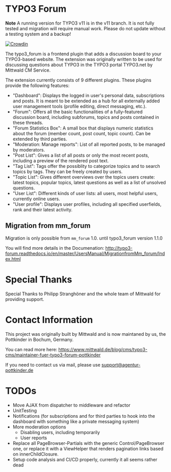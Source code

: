 # TYPO3 Forum

**Note**
A running version for TYPO3 v11 is in the v11 branch. It is not fully tested and migration will require manual work. Please do not update without a testing system and a backup!

[![Crowdin](https://badges.crowdin.net/typo3-extension-typo3forum/localized.svg)](https://crowdin.com/project/typo3-extension-typo3forum)


The typo3_forum is a frontend plugin that adds a discussion board to your TYPO3-based website. The extension was originally written to be used for discussing questions about TYPO3 in the TYPO3 portal TYPO3.net by Mittwald CM Service.

The extension currently consists of 9 different plugins. These plugins provide the following features:

* "Dashboard": Displays the logged in user's personal data, subscriptions and posts. It is meant to be extended as a hub for all externally added user management tools (profile editing, direct messaging, etc.).
* "Forum": Offers all the basic functionalities of a fully-featured discussion board, including subforums, topics and posts contained in these threads.
* "Forum Statistics Box": A small box that displays numeric statistics about the forum (member count, post count, topic count). Can be extended by third parties.
* "Moderation: Manage reports": List of all reported posts, to be managed by moderators.
* "Post List": Gives a list of all posts or only the most recent posts, including a preview of the rendered post text.
* "Tag List": Tags offer the possiblity to categorize topics and to search topics by tags. They can be freely created by users.
* "Topic List": Gives different overviews over the topics users create: latest topics, popular topics, latest questions as well as a list of unsolved questions.
* "User List": Different kinds of user lists: all users, most helpful users, currently online users.
* "User profile": Displays user profiles, including all specified userfields, rank and their latest activity.

## Migration from mm_forum

Migration is only possible from `mm_forum` 1.0. until typo3_forum version 1.1.0

You will find more details in the Documenation: http://typo3-forum.readthedocs.io/en/master/UsersManual/MigrationfromMm_forum/Index.html

# Special Thanks

Special Thanks to Philipp Stranghöner and the whole team of Mittwald for providing support.

# Contact Information

This project was originally built by Mittwald and is now maintaned by us, the Pottkinder in Bochum, Germany.

You can read more here: https://www.mittwald.de/blog/cms/typo3-cms/maintainer-fuer-typo3-forum-pottkinder

If you need to contact us via mail, please use support@agentur-pottkinder.de

# TODOs

* Move AJAX from dispatcher to middleware and refactor
* UnitTesting
* Notifications (for subscriptions and for third parties to hook into the dashboard with something like a private messaging system)
* More moderation options
    * Disabling users, including temporarily
    * User reports
* Replace all PageBrowser-Partials with the generic Control/PageBrowser one, or replace it with a ViewHelper that renders pagination links based on innerChildClosure.
* Setup code analysis and CI/CD properly, currently it all seems rather dead
